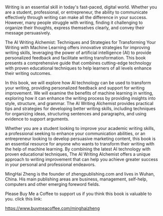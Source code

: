 
Writing is an essential skill in today's fast-paced, digital world. Whether you are a student, professional, or entrepreneur, the ability to communicate effectively through writing can make all the difference in your success. However, many people struggle with writing, finding it challenging to organize their thoughts, express themselves clearly, and convey their message persuasively.

The AI Writing Alchemist: Techniques and Strategies for Transforming Your Writing with Machine Learning offers innovative strategies for improving writing skills, leveraging the power of artificial intelligence (AI) to provide personalized feedback and facilitate writing transformation. This book presents a comprehensive guide that combines cutting-edge technology with proven educational techniques to help learners of all levels enhance their writing outcomes.

In this book, we will explore how AI technology can be used to transform your writing, providing personalized feedback and support for writing improvement. We will examine the benefits of machine learning in writing, exploring how it can enhance the writing process by providing insights into style, structure, and grammar. The AI Writing Alchemist provides practical tips and strategies for developing better writing skills, including techniques for organizing ideas, structuring sentences and paragraphs, and using evidence to support arguments.

Whether you are a student looking to improve your academic writing skills, a professional seeking to enhance your communication abilities, or an entrepreneur looking to develop persuasive marketing content, this book is an essential resource for anyone who wants to transform their writing with the help of machine learning. By combining the latest AI technology with proven educational techniques, The AI Writing Alchemist offers a unique approach to writing improvement that can help you achieve greater success in your personal and professional endeavors.

MingHai Zheng is the founder of zhengpublishing.com and lives in Wuhan, China. His main publishing areas are business, management, self-help, computers and other emerging foreword fields.

Please Buy Me a Coffee to support us if you think this book is valuable to you. click this link:

https://www.buymeacoffee.com/minghaizheng
